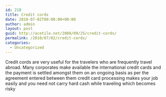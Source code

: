 ```yaml
---
id: 218
title: Credit cords
date: 2010-07-02T00:00:00+00:00
author: admin
layout: post
guid: http://acetile.net/2008/09/25/credit-cords/
permalink: /2010/07/02/credit-cords/
categories:
  - Uncategorized
---
```

Credit cords are very useful for the travelers who are frequently travel abroad. Many corporates make available the international credit cards and the payment is settled amongst them on an ongoing basis as per the agreement entered between them credit card processing makes your job easily and you need not carry hard cash while traveling which becomes risky